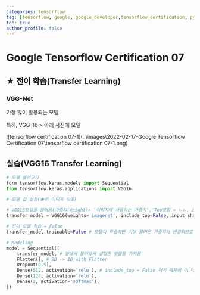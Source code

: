 ```yaml
---
categories: tensorflow
tag: [tensorflow, google, google_developer,tensorflow_certification, python]
toc: true
author_profile: false
---
```

# Google Tensorflow Certification 07



## ★ 전이 학습(Transfer Learning)



### VGG-Net

가장 많이 활용되는 모델 

특히, VGG-16 > 아래 사진에 모델 

![tensorflow certification 07-1](..\images\2022-02-17-Google Tensorflow Certification 07\tensorflow certification 07-1.png)


## 실습(VGG16 Transfer Learning)

```python
# 모델 불러오기
form tensorflow.keras.models import Sequential
from tensorflow.keras.applications import VGG16
```

```python
# 모델 값 설정(★위 이미지 참조)

# VGG16모델을 불러옴(가중치(Weight)= '이미지에 사용하는 가중치', Top포함 = ㄴㄴ, input_shape = 사이즈, 3체널)
transfer_model = VGG16(weights='imagenet', include_top=False, input_shape=(224, 224, 3))

# 전이 모델 학습 = False
transfer_model.trainable=False # 모델이 학습하면 기껏 불러온 가중치가 변경되므로 Trainable = False 
```

```python
# Modeling
model = Sequential([
    transfer_model, # 앞에서 불러와서 설정한 모델을 가져옴
    Flatten(), # 2D -> 1D with Flatten
    Dropout(0.5),
    Dense(512, activation='relu'), # include_top = False 이기 때문에 이 아래 부분은 용도에 맞춰 Custom
    Dense(128, activation='relu'),
    Dense(2, activation='softmax'),
])
```

##### 	

